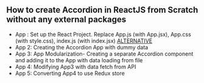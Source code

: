 ## How to create Accordion in ReactJS from Scratch without any external packages

- App  : Set up the React Project. Replace App.js (with App.jsx), App.css (with style.css), index.js (with index.jsx) [ALTERNATIVE](httsp://playcode.io/react)
- App 2: Creating the Accordion App with dummy data
- App 3: App Modularization- Creating a separate Accordion component and adding it to the App with data loading from file
- App 4: Modifying App3 with data fetch from API 
- App 5: Converting App4 to use Redux store 
